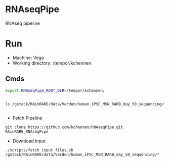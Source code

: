 # RNAseqPipe
RNAseq pipeline


# Run

* Machine: Vega
* Working directory: /tempor/kchennen

## Cmds

```bash
export RNAseqPipe_ROOT_DIR=/tempor/kchennen;


ls /gstock/RAinRARE/data/Verdon/human_iPSC_MSN_RARB_day_50_sequencing/*/*.fastq.gz;



```

* Fetch Pipeline

```shell
git clone https://github.com/kchennen/RNAseqPipe.git RAinRARE_RNAseqPipe
```

* Download input

```shell
./scripts/fetch_input_files.sh /gstock/RAinRARE/data/Verdon/human_iPSC_MSN_RARB_day_50_sequencing/*
```